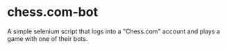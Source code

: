 # chess.com-bot
A simple selenium script that logs into a "Chess.com" account and plays a game with one of their bots.
